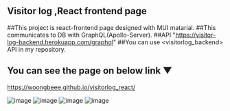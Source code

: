 ## Visitor log ,React frontend page

##This project is react-frontend page designed with MUI matarial.
##This communicates to DB with GraphQL(Apollo-Server).
##API "https://visitor-log-backend.herokuapp.com/graphql"
##You can use <visitorlog_backend> API in my repository.

## You can see the page on below link ▼
https://woongbeee.github.io/visitorlog_react/

![image](https://user-images.githubusercontent.com/68073098/184846204-d39060cc-5808-40d9-8a3f-b26066a38091.png)
![image](https://user-images.githubusercontent.com/68073098/184846291-c7b6500e-c8d9-4480-b76a-9569fda04b6d.png)
![image](https://user-images.githubusercontent.com/68073098/184856472-ef57f09a-90e1-4d4a-aa72-7a6f0da7477c.png)
![image](https://user-images.githubusercontent.com/68073098/184856508-b295c511-a044-40f2-9382-ebcbda4619d7.png)






